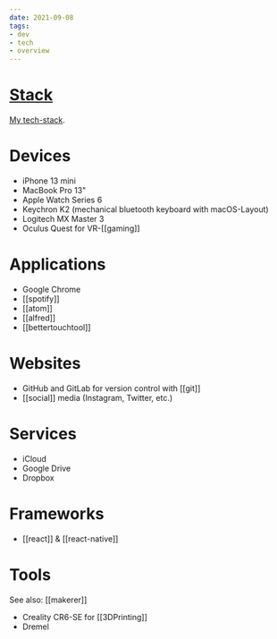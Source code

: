 ```yaml
---
date: 2021-09-08
tags:
- dev
- tech
- overview
---
```


# [Stack](https://stackshare.io/dnnsmnstrr/my-stack)

[My tech-stack](https://yourstack.com/).

# Devices
- iPhone 13 mini
- MacBook Pro 13"
- Apple Watch Series 6
- Keychron K2 (mechanical bluetooth keyboard with macOS-Layout)
- Logitech MX Master 3
- Oculus Quest for VR-[[gaming]]

# Applications
- Google Chrome
- [[spotify]]
- [[atom]]
- [[alfred]]
- [[bettertouchtool]]

# Websites
- GitHub and GitLab for version control with [[git]]
- [[social]] media (Instagram, Twitter, etc.)

# Services
- iCloud
- Google Drive
- Dropbox

# Frameworks
- [[react]] & [[react-native]]

# Tools
See also: [[makerer]]
- Creality CR6-SE for [[3DPrinting]]
- Dremel

